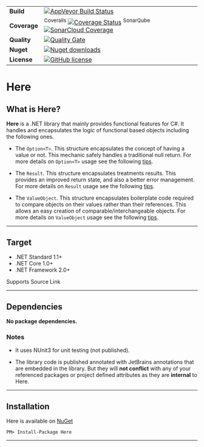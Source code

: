 | | |
| --- | --- |
| **Build** | [![AppVeyor Build Status](https://ci.appveyor.com/api/projects/status/github/KeRNeLith/Here?branch=master&svg=true)](https://ci.appveyor.com/project/KeRNeLith/Here) |
| **Coverage** | <sup>Coveralls</sup> [![Coverage Status](https://coveralls.io/repos/github/KeRNeLith/Here/badge.svg?branch=master)](https://coveralls.io/github/KeRNeLith/Here?branch=master) <sup>SonarQube</sup> [![SonarCloud Coverage](https://sonarcloud.io/api/project_badges/measure?project=here&metric=coverage)](https://sonarcloud.io/component_measures/metric/coverage/list?id=here) | 
| **Quality** | [![Quality Gate](https://sonarcloud.io/api/project_badges/measure?project=here&metric=alert_status)](https://sonarcloud.io/dashboard?id=here) | 
| **Nuget** | [![Nuget downloads](https://img.shields.io/nuget/v/here.svg)](https://www.nuget.org/packages/Here) |
| **License** | [![GitHub license](https://img.shields.io/github/license/mashape/apistatus.svg)](https://github.com/KeRNeLith/Here/blob/master/LICENSE) |

# Here

## What is **Here**?

**Here** is a .NET library that mainly provides functional features for C#.
It handles and encapsulates the logic of functional based objects including the following ones.

- The `Option<T>`. This structure encapsulates the concept of having a value or not. This mechanic safely handles a traditional null return.
For more details on `Option<T>` usage see the following [tips](src/Here/Option/README.md).

- The `Result`. This structure encapsulates treatments results. This provides an improved return state, and also a better error management.
For more details on `Result` usage see the following [tips](src/Here/Result/README.md).

- The `ValueObject`. This structure encapsulates boilerplate code required to compare objects on their values rather than their references. This allows an easy creation of comparable/interchangeable objects.
For more details on `ValueObject` usage see the following [tips](src/Here/ValueObject/README.md).

---

## Target

- .NET Standard 1.1+
- .NET Core 1.0+
- .NET Framework 2.0+

Supports Source Link

---

## Dependencies

**No package dependencies.**

### Notes

- It uses NUnit3 for unit testing (not published).

- The library code is published annotated with JetBrains annotations that are embedded in the library. But they will **not conflict** with any of your referenced packages or project defined attributes as they are **internal** to Here.

---

## Installation

Here is available on [NuGet](https://www.nuget.org/packages/Here)

	PM> Install-Package Here

---